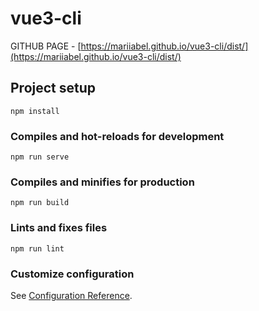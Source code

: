 # vue3-cli


GITHUB PAGE - [https://mariiabel.github.io/vue3-cli/dist/](https://mariiabel.github.io/vue3-cli/dist/)


## Project setup
```
npm install
```

### Compiles and hot-reloads for development
```
npm run serve
```

### Compiles and minifies for production
```
npm run build
```

### Lints and fixes files
```
npm run lint
```

### Customize configuration
See [Configuration Reference](https://cli.vuejs.org/config/).
